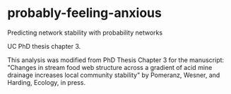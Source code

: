 # probably-feeling-anxious
Predicting network stability with probability networks

UC PhD thesis chapter 3. 

This analysis was modified from PhD Thesis Chapter 3 for the manuscript: "Changes in stream food web structure across a gradient of acid mine drainage increases local community stability" by Pomeranz, Wesner, and Harding, Ecology, in press. 